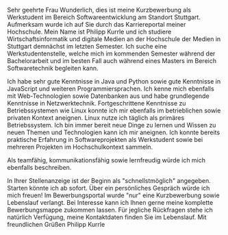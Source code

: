 Sehr geehrte Frau Wunderlich,
dies ist meine Kurzbewerbung als Werkstudent im Bereich Softwareentwicklung am Standort Stuttgart. Aufmerksam wurde ich auf Sie durch das Karriereportal meiner Hochschule.
Mein Name ist Philipp Kurrle und ich studiere Wirtschaftsinformatik und digitale Medien an der Hochschule der Medien in Stuttgart demnächst im letzten Semester. Ich suche eine Werkstudentenstelle, welche mich im kommenden Semester während der Bachelorarbeit und im besten Fall auch während eines Masters im Bereich Softwaretechnik begleiten kann.

Ich habe sehr gute Kenntnisse in Java und Python sowie gute Kenntnisse in JavaScript und weiteren Programmiersprachen. Ich kenne mich ebenfalls mit Web-Technologien sowie Datenbanken aus und habe grundlegende Kenntnisse in Netzwerktechnik.
Fortgeschrittene Kenntnisse zu Betriebssystemen wie Linux konnte ich mir ebenfalls im betrieblichen sowie privaten Kontext aneignen. Linux nutze ich täglich als primäres Betriebssystem. Ich bin immer bereit neue Dinge zu lernen und Wissen zu neuen Themen und Technologien kann ich mir aneignen.
Ich konnte bereits praktische Erfahrung in Softwareprojekten als Werkstudent sowie bei mehreren Projekten im Hochschulkontext sammeln.

Als teamfähig, kommunikationsfähig sowie lernfreudig würde ich mich ebenfalls beschreiben.

In Ihrer Stellenanzeige ist der Beginn als "schnellstmöglich" angegeben. Starten könnte ich ab sofort.
Über ein persönliches Gespräch würde ich mich freuen!  Im Bewerbungsportal wurde "nur" eine Kurzbewerbung sowie Lebenslauf verlangt. Bei Interesse kann ich Ihnen gerne meine komplette Bewerbungsmappe zukommen lassen. Für jegliche Rückfragen stehe ich natürlich Verfügung, meine Kontaktdaten finden Sie im Lebenslauf.
Mit freundlichen Grüßen
Philipp Kurrle 

